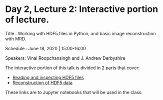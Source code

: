 # Day 2, Lecture 2: Interactive portion of lecture. 

Title : Working with HDF5 files in Python, and basic image reconstruction with MRD.

Schedule : June 18, 2020 | 15:00-16:00 

Speakers: Vinai Roopchansingh and J. Andrew Derbyshire

The interactive portion of this talk is divided in 2 parts that cover:

* [Reading and inspecting HDF5 files](https://github.com/roopchansinghv/ge_to_ismrmrd/blob/master/sampleData/notebooks/h5FileManipulationDemo.ipynb)
* [Reconstruction of HDF5 data](https://github.com/roopchansinghv/ge_to_ismrmrd/blob/master/sampleData/notebooks/basicISMRMRDPythonImportAndRecon.ipynb)

These links are to Jupyter notebooks that will be used in the class.

